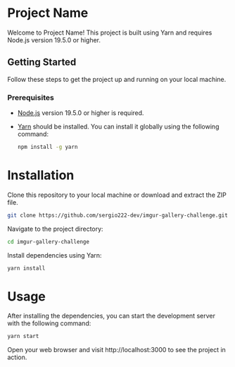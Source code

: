 
# Project Name

Welcome to Project Name! This project is built using Yarn and requires Node.js version 19.5.0 or higher.

## Getting Started

Follow these steps to get the project up and running on your local machine.

### Prerequisites

- [Node.js](https://nodejs.org/) version 19.5.0 or higher is required.
- [Yarn](https://yarnpkg.com/) should be installed. You can install it globally using the following command:

  ```sh
  npm install -g yarn
  ```

# Installation
Clone this repository to your local machine or download and extract the ZIP file.

```sh
git clone https://github.com/sergio222-dev/imgur-gallery-challenge.git
```

Navigate to the project directory:
```sh
cd imgur-gallery-challenge
```

Install dependencies using Yarn:
```sh
yarn install
```

# Usage
After installing the dependencies, you can start the development server with the following command:

```sh
yarn start
```

Open your web browser and visit http://localhost:3000 to see the project in action.
